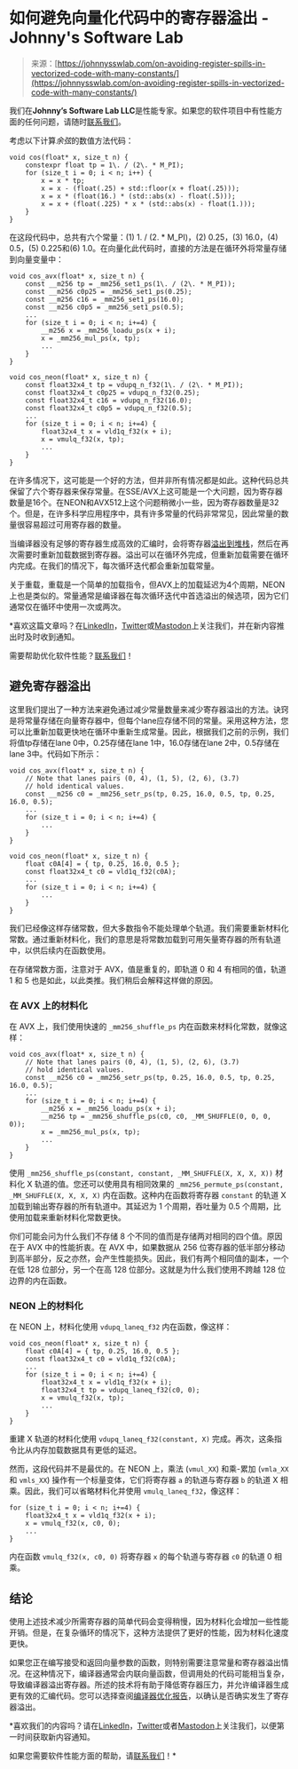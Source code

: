 <!--yml

类别：未分类

日期：2024-05-27 14:36:08

-->

# 如何避免向量化代码中的寄存器溢出 - Johnny's Software Lab

> 来源：[https://johnnysswlab.com/on-avoiding-register-spills-in-vectorized-code-with-many-constants/](https://johnnysswlab.com/on-avoiding-register-spills-in-vectorized-code-with-many-constants/)

我们在**Johnny’s Software Lab LLC**是性能专家。如果您的软件项目中有性能方面的任何问题，请随时[联系我们](https://johnnysswlab.com/contact/)。

考虑以下计算*余弦*的数值方法代码：

```
void cos(float* x, size_t n) {
    constexpr float tp = 1\. / (2\. * M_PI);
    for (size_t i = 0; i < n; i++) {
        x = x * tp;
        x = x - (float(.25) + std::floor(x + float(.25)));
        x = x * (float(16.) * (std::abs(x) - float(.5)));
        x = x + (float(.225) * x * (std::abs(x) - float(1.)));
    }
}
```

在这段代码中，总共有六个常量：(1) 1. / (2. * M_PI)，(2) 0.25，(3) 16.0，(4) 0.5，(5) 0.225和(6) 1.0。在向量化此代码时，直接的方法是在循环外将常量存储到向量变量中：

```
void cos_avx(float* x, size_t n) {
    const __m256 tp = _mm256_set1_ps(1\. / (2\. * M_PI));
    const __m256 c0p25 = _mm256_set1_ps(0.25);
    const __m256 c16 = _mm256_set1_ps(16.0);
    const __m256 c0p5 = _mm256_set1_ps(0.5);
    ...
    for (size_t i = 0; i < n; i+=4) {
        __m256 x = _mm256_loadu_ps(x + i);
        x = _mm256_mul_ps(x, tp);
        ...
    }
}

void cos_neon(float* x, size_t n) {
    const float32x4_t tp = vdupq_n_f32(1\. / (2\. * M_PI));
    const float32x4_t c0p25 = vdupq_n_f32(0.25);
    const float32x4_t c16 = vdupq_n_f32(16.0);
    const float32x4_t c0p5 = vdupq_n_f32(0.5);
    ...
    for (size_t i = 0; i < n; i+=4) {
        float32x4_t x = vld1q_f32(x + i);
        x = vmulq_f32(x, tp);
        ...
    }
}
```

在许多情况下，这可能是一个好的方法，但并非所有情况都是如此。这种代码总共保留了六个寄存器来保存常量。在SSE/AVX上这可能是一个大问题，因为寄存器数量是16个。在NEON和AVX512上这个问题稍微小一些，因为寄存器数量是32个。但是，在许多科学应用程序中，具有许多常量的代码非常常见，因此常量的数量很容易超过可用寄存器的数量。

当编译器没有足够的寄存器生成高效的汇编时，会将寄存器[溢出到堆栈](https://johnnysswlab.com/decreasing-the-number-of-memory-accesses-the-compilers-secret-life-2-2/)，然后在再次需要时重新加载数据到寄存器。溢出可以在循环外完成，但重新加载需要在循环内完成。在我们的情况下，每次循环迭代都会重新加载常量。

关于重载，重载是一个简单的加载指令，但AVX上的加载延迟为4个周期，NEON上也是类似的。常量通常是编译器在每次循环迭代中首选溢出的候选项，因为它们通常仅在循环中使用一次或两次。

*喜欢这篇文章吗？在[LinkedIn](https://www.linkedin.com/company/johnysswlab)，[Twitter](https://twitter.com/johnnysswlab)或[Mastodon](https://mastodon.online/@johnnysswlab)上关注我们，并在新内容推出时及时收到通知。

需要帮助优化软件性能？[联系我们](https://johnnysswlab.com/contact/)！

## 避免寄存器溢出

这里我们提出了一种方法来避免通过减少常量数量来减少寄存器溢出的方法。诀窍是将常量存储在向量寄存器中，但每个lane应存储不同的常量。采用这种方法，您可以比重新加载更快地在循环中重新生成常量。因此，根据我们之前的示例，我们将值tp存储在lane 0中，0.25存储在lane 1中，16.0存储在lane 2中，0.5存储在lane 3中。代码如下所示：

```
void cos_avx(float* x, size_t n) {
    // Note that lanes pairs (0, 4), (1, 5), (2, 6), (3.7)
    // hold identical values.
    const __m256 c0 = _mm256_setr_ps(tp, 0.25, 16.0, 0.5, tp, 0.25, 16.0, 0.5);
    ...
    for (size_t i = 0; i < n; i+=4) {
        ...
    }
}

void cos_neon(float* x, size_t n) {
    float c0A[4] = { tp, 0.25, 16.0, 0.5 };
    const float32x4_t c0 = vld1q_f32(c0A);
    ...
    for (size_t i = 0; i < n; i+=4) {
        ...
    }
}
```

我们已经像这样存储常数，但大多数指令不能处理单个轨道。我们需要重新材料化常数。通过重新材料化，我们的意思是将常数加载到可用矢量寄存器的所有轨道中，以供后续内在函数使用。

在存储常数方面，注意对于 AVX，值是重复的，即轨道 0 和 4 有相同的值，轨道 1 和 5 也是如此，以此类推。我们稍后会解释这样做的原因。

### 在 AVX 上的材料化

在 AVX 上，我们使用快速的 `_mm256_shuffle_ps` 内在函数来材料化常数，就像这样：

```
void cos_avx(float* x, size_t n) {
    // Note that lanes pairs (0, 4), (1, 5), (2, 6), (3.7)
    // hold identical values.
    const __m256 c0 = _mm256_setr_ps(tp, 0.25, 16.0, 0.5, tp, 0.25, 16.0, 0.5);
    ...
    for (size_t i = 0; i < n; i+=4) {
        __m256 x = _mm256_loadu_ps(x + i);
        __m256 tp = _mm256_shuffle_ps(c0, c0, _MM_SHUFFLE(0, 0, 0, 0));
        x = _mm256_mul_ps(x, tp);
        ...
    }
}
```

使用 `_mm256_shuffle_ps(constant, constant, _MM_SHUFFLE(X, X, X, X))` 材料化 X 轨道的值。您还可以使用具有相同效果的 `_mm256_permute_ps(constant, _MM_SHUFFLE(X, X, X, X)` 内在函数。这种内在函数将寄存器 `constant` 的轨道 X 加载到输出寄存器的所有轨道中。其延迟为 1 个周期，吞吐量为 0.5 个周期，比使用加载来重新材料化常数更快。

你们可能会问为什么我们不存储 8 个不同的值而是存储两对相同的四个值。原因在于 AVX 中的性能折衷。在 AVX 中，如果数据从 256 位寄存器的低半部分移动到高半部分，反之亦然，会产生性能损失。因此，我们有两个相同值的副本，一个在低 128 位部分，另一个在高 128 位部分。这就是为什么我们使用不跨越 128 位边界的内在函数。

### NEON 上的材料化

在 NEON 上，材料化使用 `vdupq_laneq_f32` 内在函数，像这样：

```
void cos_neon(float* x, size_t n) {
    float c0A[4] = { tp, 0.25, 16.0, 0.5 };
    const float32x4_t c0 = vld1q_f32(c0A);
    ...
    for (size_t i = 0; i < n; i+=4) {
        float32x4_t x = vld1q_f32(x + i);
        float32x4_t tp = vdupq_laneq_f32(c0, 0);
        x = vmulq_f32(x, tp);
        ...
    }
}
```

重建 X 轨道的材料化使用 `vdupq_laneq_f32(constant, X)` 完成。再次，这条指令比从内存加载数据具有更低的延迟。

然而，这段代码并不是最优的。在 NEON 上，乘法 (`vmul_XX`) 和乘-累加 (`vmla_XX` 和 `vmls_XX`) 操作有一个标量变体，它们将寄存器 `a` 的轨道与寄存器 `b` 的轨道 X 相乘。因此，我们可以省略材料化并使用 `vmulq_laneq_f32`，像这样：

```
for (size_t i = 0; i < n; i+=4) {
    float32x4_t x = vld1q_f32(x + i);
    x = vmulq_f32(x, c0, 0);
    ...
}
```

内在函数 `vmulq_f32(x, c0, 0)` 将寄存器 `x` 的每个轨道与寄存器 `c0` 的轨道 0 相乘。

## 结论

使用上述技术减少所需寄存器的简单代码会变得稍慢，因为材料化会增加一些性能开销。但是，在复杂循环的情况下，这种方法提供了更好的性能，因为材料化速度更快。

如果您正在编写接受和返回向量参数的函数，则特别需要注意常量和寄存器溢出情况。在这种情况下，编译器通常会内联向量函数，但调用处的代码可能相当复杂，导致编译器溢出寄存器。所述的技术将有助于降低寄存器压力，并允许编译器生成更有效的汇编代码。您可以选择查阅[编译器优化报告](https://johnnysswlab.com/loop-optimizations-interpreting-the-compiler-optimization-report/)，以确认是否确实发生了寄存器溢出。

*喜欢我们的内容吗？请在[LinkedIn](https://www.linkedin.com/company/johnysswlab)，[Twitter](https://twitter.com/johnnysswlab)或者[Mastodon](https://mastodon.online/@johnnysswlab)上关注我们，以便第一时间获取新内容通知。

如果您需要软件性能方面的帮助，请[联系我们](https://johnnysswlab.com/contact/)！*
